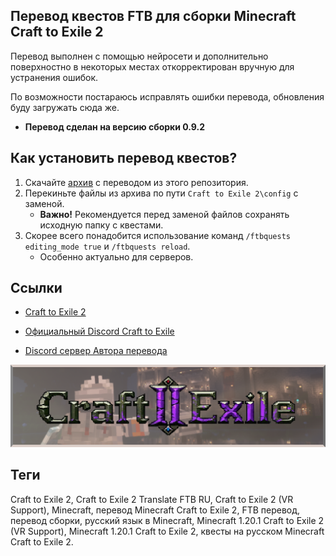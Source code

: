 ## Перевод квестов FTB для сборки Minecraft Craft to Exile 2
Перевод выполнен с помощью нейросети и дополнительно поверхностно в некоторых местах откорректирован вручную для устранения ошибок.

По возможности постараюсь исправлять ошибки перевода, обновления буду загружать сюда же.

- **Перевод сделан на версию сборки 0.9.2**

## Как установить перевод квестов?
1. Скачайте [архив](https://github.com/killoiee/Translation-for-Craft-to-Exile-2/releases/tag/Translation) с переводом из этого репозитория.
2. Перекиньте файлы из архива по пути `Craft to Exile 2\config` с заменой.
   - **Важно!** Рекомендуется перед заменой файлов сохранять исходную папку с квестами.
3. Скорее всего понадобится использование команд `/ftbquests editing_mode true` и `/ftbquests reload`.
   - Особенно актуально для серверов.

## Ссылки
- [Craft to Exile 2](https://www.curseforge.com/minecraft/modpacks/craft-to-exile-2)
- [Официальный Discord Craft to Exile](https://discord.gg/craft-to-exile)

- [Discord сервер Автора перевода](https://discord.gg/hCeYs3M8CZ)

![Craft to Exile 2](https://raw.githubusercontent.com/mahjerion/Craft-to-Exile-Dissonance-Server/refs/heads/master/images/banner/cte2/title_revamped_3.png)

## Теги
Craft to Exile 2, Craft to Exile 2 Translate FTB RU, Craft to Exile 2 (VR Support), Minecraft, перевод Minecraft Craft to Exile 2, FTB перевод, перевод сборки, русский язык в Minecraft, Minecraft 1.20.1 Craft to Exile 2 (VR Support), Minecraft 1.20.1 Craft to Exile 2, квесты на русском Minecraft Craft to Exile 2.

